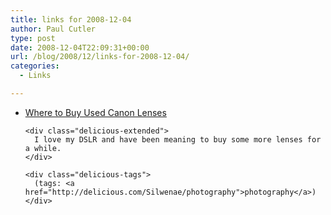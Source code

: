 ```yaml
---
title: links for 2008-12-04
author: Paul Cutler
type: post
date: 2008-12-04T22:09:31+00:00
url: /blog/2008/12/links-for-2008-12-04/
categories:
  - Links

---
```

<ul class="delicious">
  <li>
    <div class="delicious-link">
      <a href="http://www.the-digital-picture.com/Canon-Lenses/Where-To-Buy-Used-Canon-Lenses.aspx">Where to Buy Used Canon Lenses</a>
    </div>
    
    <div class="delicious-extended">
      I love my DSLR and have been meaning to buy some more lenses for a while.
    </div>
    
    <div class="delicious-tags">
      (tags: <a href="http://delicious.com/Silwenae/photography">photography</a>)
    </div>
  </li>
</ul>